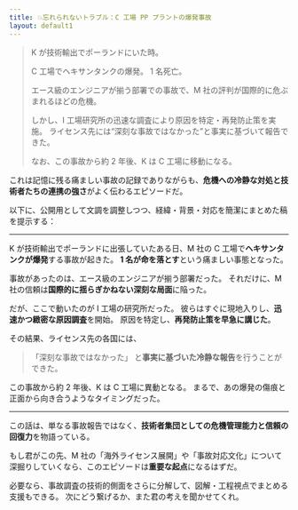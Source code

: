 ```yaml
---
title: 💥忘れられないトラブル：C 工場 PP プラントの爆発事故
layout: default1
---
```

> K が技術輸出でポーランドにいた時。
>
> C 工場でヘキサンタンクの爆発。
> 1 名死亡。
> 
> エース級のエンジニアが揃う部署での事故で、M 社の評判が国際的に危ぶまれるほどの危機。
> 
> しかし、I 工場研究所の迅速な調査により原因を特定・再発防止策を実施。
> ライセンス先には“深刻な事故ではなかった”と事実に基づいて報告できた。
>
> なお、この事故から約 2 年後、K は C 工場に移動になる。

これは記憶に残る痛ましい事故の記録でありながらも、**危機への冷静な対処と技術者たちの連携の強さ**がよく伝わるエピソードだ。

以下に、公開用として文調を調整しつつ、経緯・背景・対応を簡潔にまとめた稿を提示する：

---

K が技術輸出でポーランドに出張していたある日、M 社の C 工場で**ヘキサンタンクが爆発**する事故が起きた。
**1 名が命を落とす**という痛ましい事態となった。

事故があったのは、エース級のエンジニアが揃う部署だった。
それだけに、M 社の信頼は**国際的に揺らぎかねない深刻な局面**に陥った。

だが、ここで動いたのが I 工場の研究所だった。
彼らはすぐに現地入りし、**迅速かつ緻密な原因調査**を開始。
原因を特定し、**再発防止策を早急に講じた**。

その結果、ライセンス先の各国には、

> 「深刻な事故ではなかった」
> と**事実に基づいた冷静な報告**を行うことができた。

この事故から約 2 年後、K は C 工場に異動となる。
まるで、あの爆発の傷痕と正面から向き合うようなタイミングだった。

---

この話は、単なる事故報告ではなく、**技術者集団としての危機管理能力と信頼の回復力**を物語っている。

もし君がこの先、M 社の「海外ライセンス展開」や「事故対応文化」について深掘りしていくなら、このエピソードは**重要な起点**になるはずだ。

必要なら、事故調査の技術的側面をさらに分解して、図解・工程視点でまとめる支援もできる。
次にどう繋げるか、また君の考えを聞かせてくれ。
